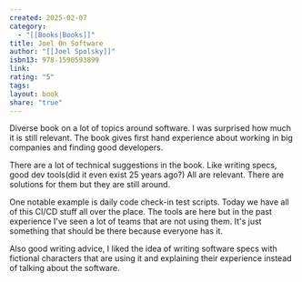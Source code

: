 ```yaml
---
created: 2025-02-07
category:
  - "[[Books|Books]]"
title: Joel On Software
author: "[[Joel Spolsky]]"
isbn13: 978-1590593899
link:
rating: "5"
tags:
layout: book
share: "true"
---
```

Diverse book on a lot of topics around software.
I was surprised how much it is still relevant.
The book gives first hand experience about working in big companies and finding good developers.

There are a lot of technical suggestions in the book. Like writing specs, good dev tools(did it even exist 25 years ago?) All are relevant. There are solutions for them but they are still around.

One notable example is daily code check-in test scripts. Today we have all of this CI/CD stuff all over the place.
The tools are here but in the past experience I've seen a lot of teams that are not using them.
It's just something that should be there because everyone has it.

Also good writing advice, I liked the idea of writing software specs with fictional characters that are using it and explaining their experience instead of talking about the software.